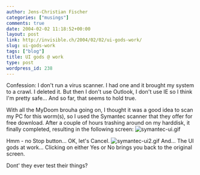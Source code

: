 ```yaml
---
author: Jens-Christian Fischer
categories: ["musings"]
comments: true
date: 2004-02-02 11:18:52+00:00
layout: post
link: http://invisible.ch/2004/02/02/ui-gods-work/
slug: ui-gods-work
tags: ["blog"]
title: UI gods @ work
type: post
wordpress_id: 238
---
```


Confession: I don't run a virus scanner. I had one and it brought my system to a crawl. I deleted it. But then I don't use Outlook, I don't use IE so I think I'm pretty safe... And so far, that seems to hold true.

With all the MyDoom brouha going on, I thought it was a good idea to scan my PC for this worm(s), so I used the Symantec scanner that they offer for free download. After a couple of hours trashing around on my harddisk, it finally completed, resulting in the following screen:
![symantec-ui.gif](http://www.invisible.ch/images/symantec-ui.gif)

Hmm - no Stop button... OK, let's Cancel.
![symantec-ui2.gif](http://www.invisible.ch/images/symantec-ui2.gif)
And... The UI gods at work... Clicking on either Yes or No brings you back to the original screen.

Dont' they ever test their things?
